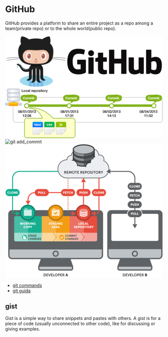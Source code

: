 # GitHub

GitHub provides a platform to share an entire project as a repo among a team(private repo) or to the whole world(public repo).

![git logo](img/github.png)
![git versioning](img/git_versioning.png)
![git add_commit](img/git_add_commit.png)
![git process](img/git_process.png)

* [git commands](http://guides.beanstalkapp.com/version-control/common-git-commands.html)
* [git guida](https://blog.netsons.com/guida-git-cose-e-come-si-usa/)


## gist

Gist is a simple way to share snippets and pastes with others.
A gist is for a piece of code (usually unconnected to other code), like for discussing or giving examples.
